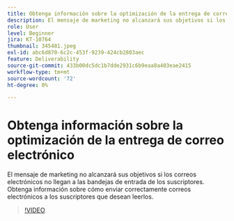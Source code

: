 ```yaml
---
title: Obtenga información sobre la optimización de la entrega de correo electrónico
description: El mensaje de marketing no alcanzará sus objetivos si los correos electrónicos no llegan a las bandejas de entrada de los suscriptores. Obtenga información sobre cómo enviar correctamente correos electrónicos a los suscriptores que desean leerlos.
role: User
level: Beginner
jira: KT-10764
thumbnail: 345481.jpeg
exl-id: abc6d870-6c2c-453f-9239-424cb2803aec
feature: Deliverability
source-git-commit: 433b00dc5dc1b7dde2931c6b9eaa8a403eae2415
workflow-type: tm+mt
source-wordcount: '72'
ht-degree: 0%

---
```


# Obtenga información sobre la optimización de la entrega de correo electrónico

El mensaje de marketing no alcanzará sus objetivos si los correos electrónicos no llegan a las bandejas de entrada de los suscriptores. Obtenga información sobre cómo enviar correctamente correos electrónicos a los suscriptores que desean leerlos.

>[!VIDEO](https://video.tv.adobe.com/v/345481/?quality=12&learn=on)
